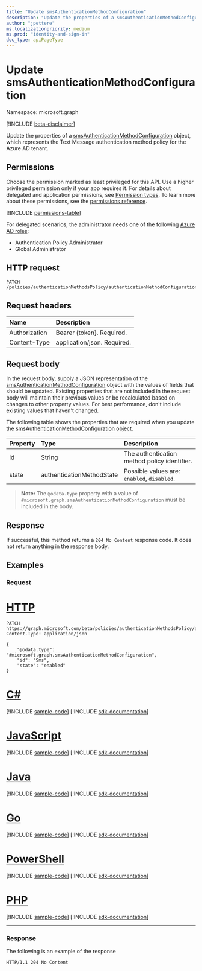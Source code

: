 ```yaml
---
title: "Update smsAuthenticationMethodConfiguration"
description: "Update the properties of a smsAuthenticationMethodConfiguration object."
author: "jpettere"
ms.localizationpriority: medium
ms.prod: "identity-and-sign-in"
doc_type: apiPageType
---
```


# Update smsAuthenticationMethodConfiguration
Namespace: microsoft.graph

[!INCLUDE [beta-disclaimer](../../includes/beta-disclaimer.md)]

Update the properties of a [smsAuthenticationMethodConfiguration](../resources/smsauthenticationmethodconfiguration.md) object, which represents the Text Message authentication method policy for the Azure AD tenant.

## Permissions
Choose the permission marked as least privileged for this API. Use a higher privileged permission only if your app requires it. For details about delegated and application permissions, see [Permission types](/graph/permissions-overview#permission-types). To learn more about these permissions, see the [permissions reference](/graph/permissions-reference).

<!-- { "blockType": "permissions", "name": "smsauthenticationmethodconfiguration_update" } -->
[!INCLUDE [permissions-table](../includes/permissions/smsauthenticationmethodconfiguration-update-permissions.md)]

For delegated scenarios, the administrator needs one of the following [Azure AD roles](/azure/active-directory/users-groups-roles/directory-assign-admin-roles#available-roles):

* Authentication Policy Administrator
* Global Administrator

## HTTP request

<!-- {
  "blockType": "ignored"
}
-->
``` http
PATCH /policies/authenticationMethodsPolicy/authenticationMethodConfigurations/sms
```

## Request headers
|Name|Description|
|:---|:---|
|Authorization|Bearer {token}. Required.|
|Content-Type|application/json. Required.|

## Request body
In the request body, supply a JSON representation of the [smsAuthenticationMethodConfiguration](../resources/smsauthenticationmethodconfiguration.md) object with the values of fields that should be updated. Existing properties that are not included in the request body will maintain their previous values or be recalculated based on changes to other property values. For best performance, don't include existing values that haven't changed.

The following table shows the properties that are required when you update the [smsAuthenticationMethodConfiguration](../resources/smsauthenticationmethodconfiguration.md) object.

|Property|Type|Description|
|:---|:---|:---|
|id|String|The authentication method policy identifier.|
|state|authenticationMethodState|Possible values are: `enabled`, `disabled`.|

>**Note:** The `@odata.type` property with a value of `#microsoft.graph.smsAuthenticationMethodConfiguration` must be included in the body.

## Response

If successful, this method returns a `204 No Content` response code. It does not return anything in the response body.

## Examples

### Request

# [HTTP](#tab/http)
<!-- {
  "blockType": "request",
  "name": "update_smsauthenticationmethodconfiguration"
}
-->
``` http
PATCH https://graph.microsoft.com/beta/policies/authenticationMethodsPolicy/authenticationMethodConfigurations/sms
Content-Type: application/json

{
    "@odata.type": "#microsoft.graph.smsAuthenticationMethodConfiguration",
    "id": "Sms",
    "state": "enabled"
}
```

# [C#](#tab/csharp)
[!INCLUDE [sample-code](../includes/snippets/csharp/update-smsauthenticationmethodconfiguration-csharp-snippets.md)]
[!INCLUDE [sdk-documentation](../includes/snippets/snippets-sdk-documentation-link.md)]

# [JavaScript](#tab/javascript)
[!INCLUDE [sample-code](../includes/snippets/javascript/update-smsauthenticationmethodconfiguration-javascript-snippets.md)]
[!INCLUDE [sdk-documentation](../includes/snippets/snippets-sdk-documentation-link.md)]

# [Java](#tab/java)
[!INCLUDE [sample-code](../includes/snippets/java/update-smsauthenticationmethodconfiguration-java-snippets.md)]
[!INCLUDE [sdk-documentation](../includes/snippets/snippets-sdk-documentation-link.md)]

# [Go](#tab/go)
[!INCLUDE [sample-code](../includes/snippets/go/update-smsauthenticationmethodconfiguration-go-snippets.md)]
[!INCLUDE [sdk-documentation](../includes/snippets/snippets-sdk-documentation-link.md)]

# [PowerShell](#tab/powershell)
[!INCLUDE [sample-code](../includes/snippets/powershell/update-smsauthenticationmethodconfiguration-powershell-snippets.md)]
[!INCLUDE [sdk-documentation](../includes/snippets/snippets-sdk-documentation-link.md)]

# [PHP](#tab/php)
[!INCLUDE [sample-code](../includes/snippets/php/update-smsauthenticationmethodconfiguration-php-snippets.md)]
[!INCLUDE [sdk-documentation](../includes/snippets/snippets-sdk-documentation-link.md)]

---

### Response
The following is an example of the response
<!-- {
  "blockType": "response",
  "truncated": true
}
-->
``` http
HTTP/1.1 204 No Content
```

